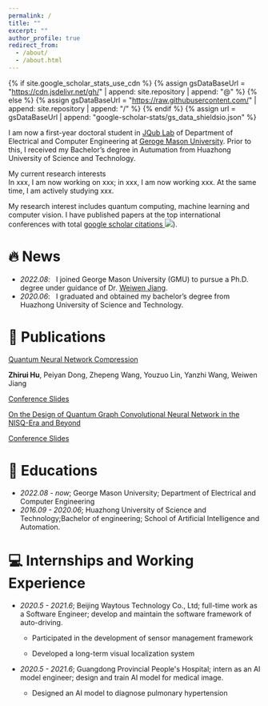 ```yaml
---
permalink: /
title: ""
excerpt: ""
author_profile: true
redirect_from: 
  - /about/
  - /about.html
---
```


{% if site.google_scholar_stats_use_cdn %}
{% assign gsDataBaseUrl = "https://cdn.jsdelivr.net/gh/" | append: site.repository | append: "@" %}
{% else %}
{% assign gsDataBaseUrl = "https://raw.githubusercontent.com/" | append: site.repository | append: "/" %}
{% endif %}
{% assign url = gsDataBaseUrl | append: "google-scholar-stats/gs_data_shieldsio.json" %}

<span class='anchor' id='about-me'></span>

I am now a first-year doctoral student in [JQub Lab](https://jqub.ece.gmu.edu/) of Department of Electrical and Computer Engineering at [Geroge Mason University](https://www.gmu.edu). Prior to this, I received my Bachelor’s degree in Autumation from Huazhong University of Science and Technology.

My current research interests  
In xxx, I am now working on xxx; in xxx, I am now working xxx. At the same time, I am actively studying xxx.

My research interest includes quantum computing, machine learning and computer vision. I have published papers at the top international conferences with total <a href='https://scholar.google.com/citations?user=N6JrW54AAAAJ'>google scholar citations <a href='https://scholar.google.com/citations?user=N6JrW54AAAAJ'><img src="https://img.shields.io/endpoint?url={{ url | url_encode }}&logo=Google%20Scholar&labelColor=f6f6f6&color=9cf&style=flat&label=citations"></a>).


# 🔥 News
- *2022.08*: &nbsp; I joined George Mason University (GMU) to pursue a Ph.D. degree under guidance of Dr. [Weiwen Jiang](https://jqub.ece.gmu.edu/categories/bio/).
- *2020.06*: &nbsp; I graduated and obtained my bachelor’s degree from Huazhong University of Science and Technology.
  
# 📝 Publications 

  
[Quantum Neural Network Compression](https://arxiv.org/abs/2207.01578)
  
**Zhirui Hu**, Peiyan Dong, Zhepeng Wang, Youzuo Lin, Yanzhi Wang, Weiwen Jiang

[Conference Slides](https://happybored.github.io/)
  

[On the Design of Quantum Graph Convolutional Neural Network in the NISQ-Era and Beyond](https://ieeexplore.ieee.org/stamp/stamp.jsp?arnumber=9978396)
  
[Conference Slides](https://happybored.github.io/)
  

# 📖 Educations
- *2022.08 - now*; George Mason University; Department of Electrical and Computer Engineering
- *2016.09 - 2020.06*; Huazhong University of Science and Technology;Bachelor of engineering; School of Artificial Intelligence and Automation.

  
 # 💻 Internships and Working Experience
- *2020.5 - 2021.6*; Beijing Waytous Technology Co., Ltd; full-time work as a Software Engineer; develop and maintain the software framework of auto-driving.
  
  * Participated in the development of sensor management framework 
  
  * Developed a long-term visual localization system

- *2020.5 - 2021.6*; Guangdong Provincial People's Hospital; intern as an AI model engineer; design and train AI model for medical image.
  
  * Designed an AI model to diagnose pulmonary hypertension
  
  
  
<!-- # 🎖 Honors and Awards
- *2021.10* Lorem ipsum dolor sit amet, consectetur adipiscing elit. Vivamus ornare aliquet ipsum, ac tempus justo dapibus sit amet. 
- *2021.09* Lorem ipsum dolor sit amet, consectetur adipiscing elit. Vivamus ornare aliquet ipsum, ac tempus justo dapibus sit amet.  -->
  
<!-- # 💬 Invited Talks
- *2021.06*, Lorem ipsum dolor sit amet, consectetur adipiscing elit. Vivamus ornare aliquet ipsum, ac tempus justo dapibus sit amet. 
- *2021.03*, Lorem ipsum dolor sit amet, consectetur adipiscing elit. Vivamus ornare aliquet ipsum, ac tempus justo dapibus sit amet.  \| [\[video\]](https://github.com/) -->

